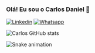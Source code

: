 ### Olá! Eu sou o Carlos Daniel 🤙

[![Linkedin](https://img.shields.io/badge/LinkedIn-0077B5?style=for-the-badge&logo=linkedin&logoColor=white)](https://www.linkedin.com/in/carlos-daniel-s-silva-0113241b2/)
[![Whatsapp](https://img.shields.io/badge/WhatsApp-25D366?style=for-the-badge&logo=whatsapp&logoColor=white)](https://api.whatsapp.com/qr/HEDTVXAKE2Z3B1?autoload=1&app_absent=0)

![Carlos GitHub stats](https://github-readme-stats.vercel.app/api?username=Carlos-Daniell&show_icons=true&theme=dracula)

![Snake animation](https://github.com/Carlos-Daniell/Carlos-Daniell/blob/output/github-contribution-grid-snake.svg)
